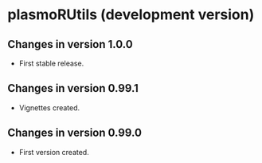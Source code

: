# plasmoRUtils (development version)

## Changes in version 1.0.0
  
  - First stable release.

## Changes in version 0.99.1

 - Vignettes created.
 
## Changes in version 0.99.0

 - First version created.
